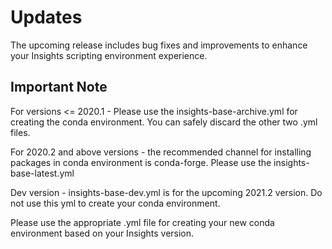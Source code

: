 # Updates

The upcoming release includes bug fixes and improvements to enhance your Insights scripting environment experience.

## Important Note

For versions <= 2020.1 - Please use the insights-base-archive.yml for creating the conda environment. You can safely discard the other two .yml files.

For 2020.2 and above versions - the recommended channel for installing packages in conda environment is conda-forge. Please use the insights-base-latest.yml

Dev version - insights-base-dev.yml is for the upcoming 2021.2 version. Do not use this yml to create your conda environment. 

Please use the appropriate .yml file for creating your new conda environment based on your Insights version.
